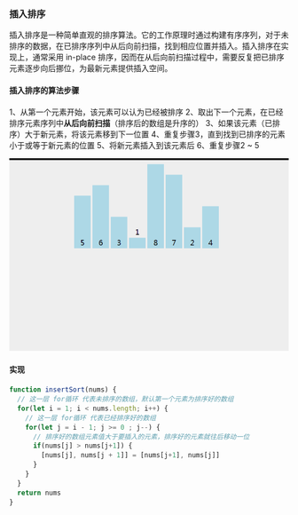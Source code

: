 ### 插入排序

插入排序是一种简单直观的排序算法。它的工作原理时通过构建有序序列，对于未排序的数据，在已排序序列中从后向前扫描，找到相应位置并插入。插入排序在实现上，通常采用 in-place 排序，因而在从后向前扫描过程中，需要反复把已排序元素逐步向后挪位，为最新元素提供插入空间。

#### 插入排序的算法步骤

1、从第一个元素开始，该元素可以认为已经被排序
2、取出下一个元素，在已经排序元素序列中**从后向前扫描**（排序后的数组是升序的）
3、如果该元素（已排序）大于新元素，将该元素移到下一位置
4、重复步骤3，直到找到已排序的元素小于或等于新元素的位置
5、将新元素插入到该元素后
6、重复步骤2 ~ 5

![](../static/insertSort.gif)


#### 实现

```js
function insertSort(nums) {
  // 这一层 for循环 代表未排序的数组，默认第一个元素为排序好的数组
  for(let i = 1; i < nums.length; i++) {
    // 这一层 for循环 代表已经排序好的数组
    for(let j = i - 1; j >= 0 ; j--) {
      // 排序好的数组元素值大于要插入的元素，排序好的元素就往后移动一位
      if(nums[j] > nums[j+1]) {
        [nums[j], nums[j + 1]] = [nums[j+1], nums[j]]
      }
    }
  }
  return nums
}
```